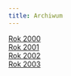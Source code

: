 ```yaml
---
title: Archiwum
---
```

  
[Rok 2000](Archive2000.md)  
[Rok 2001](Archive2001.md)  
[Rok 2002](Archive2002.md)  
[Rok 2003](Archive2003.md)  
